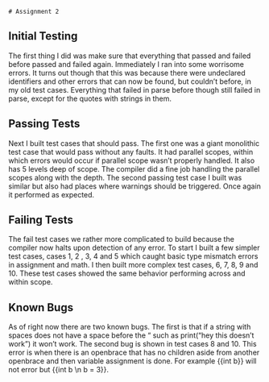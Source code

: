 	# Assignment 2
## Initial Testing

The first thing I did was make sure that everything that passed and failed before passed and failed again. Immediately I ran into some worrisome errors. It turns out though that this was because there were undeclared identifiers and other errors that can now be found, but couldn’t before, in my old test cases. Everything that failed in parse before though still failed in parse, except for the quotes with strings in them. ## Passing Tests
Next I built test cases that should pass. 
The first one was a giant monolithic test case that would pass without any faults. 
It had parallel scopes, within which errors would occur if parallel scope wasn’t properly handled. 
It also has 5 levels deep of scope. 
The compiler did a fine job handling the parallel scopes along with the depth. 
The second passing test case I built was similar but also had places where warnings should be triggered. 
Once again it performed as expected. ## Failing Tests
	
The fail test cases we rather more complicated to build because the compiler now halts upon detection of any error. To start I built a few simpler test cases, cases 1, 2 , 3, 4 and 5 which caught basic type mismatch errors in assignment and math. I then built more complex test cases, 6, 7, 8, 9 and 10. These test cases showed the same behavior performing across and within scope.## Known Bugs
As of right now there are two known bugs. The first is that if a string with spaces does not have a space before the “ such as print(“hey this doesn’t work”) it won’t work. The second bug is shown in test cases 8 and 10. This error is when there is an openbrace that has no children aside from another openbrace and then variable assignment is done. For example {{int b}} will not error but {{int b \n b = 3}}.